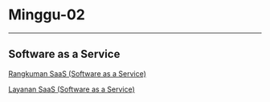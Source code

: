 # Minggu-02
---
## Software as a Service

[Rangkuman SaaS (Software as a Service)](rangkuman-saas.md)

[Layanan SaaS (Software as a Service)](layanan-saas.md)




